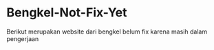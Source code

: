 # Bengkel-Not-Fix-Yet
Berikut merupakan website dari bengkel belum fix karena masih dalam pengerjaan
